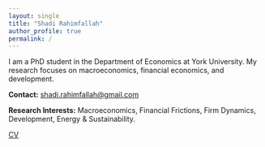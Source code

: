 ```yaml
---
layout: single
title: "Shadi Rahimfallah"
author_profile: true
permalink: /
---
```


I am a PhD student in the Department of Economics at York University. My research focuses on macroeconomics, financial economics, and development.

**Contact:** shadi.rahimfallah@gmail.com

**Research Interests:** Macroeconomics, Financial Frictions, Firm Dynamics, Development, Energy & Sustainability.

[CV](/cv/)  <!-- change the link if your CV lives elsewhere -->
